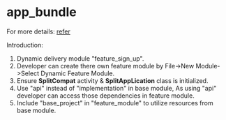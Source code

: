 # app_bundle 

For more details: [refer](https://developer.android.com/platform/technology/app-bundle)

Introduction:
1. Dynamic delivery module "feature_sign_up".
2. Developer can create there own feature module by File->New Module->Select Dynamic Feature Module.
3. Ensure **SplitCompat** activity & **SplitAppLication** class is initialized.
4. Use "api" instead of "implementation" in base module, As using "api" developer can access those dependencies in feature module.
5. Include "base_project" in "feature_module" to utilize resources from base module.

